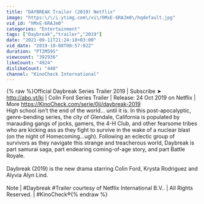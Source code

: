 ```yaml
---
title: "DAYBREAK Trailer (2019) Netflix"
image: "https:\/\/i.ytimg.com\/vi\/hMxE-6RAJm0\/hqdefault.jpg"
vid_id: "hMxE-6RAJm0"
categories: "Entertainment"
tags: ["Daybreak","trailer","2019"]
date: "2021-09-11T21:24:18+03:00"
vid_date: "2019-10-08T08:57:02Z"
duration: "PT2M59S"
viewcount: "392936"
likeCount: "4924"
dislikeCount: "448"
channel: "KinoCheck International"
---
```

{% raw %}Official Daybreak Series Trailer 2019 | Subscribe ➤ <a rel="nofollow" target="blank" href="http://abo.yt/ki">http://abo.yt/ki</a> | Colin Ford Series Trailer | Release: 24 Oct 2019 on Netflix | More <a rel="nofollow" target="blank" href="https://KinoCheck.com/serie/0jj/daybreak-2019">https://KinoCheck.com/serie/0jj/daybreak-2019</a><br />High school isn’t the end of the world… until it is. In this post-apocalyptic, genre-bending series, the city of Glendale, California is populated by marauding gangs of jocks, gamers, the 4-H Club, and other fearsome tribes who are kicking ass as they fight to survive in the wake of a nuclear blast (on the night of Homecoming…ugh). Following an eclectic group of survivors as they navigate this strange and treacherous world, Daybreak is part samurai saga, part endearing coming-of-age story, and part Battle Royale.<br /><br />Daybreak (2019) is the new drama starring Colin Ford, Krysta Rodriguez and Alyvia Alyn Lind.<br /><br />Note | #Daybreak #Trailer courtesy of Netflix International B.V.. | All Rights Reserved. | #KinoCheck®{% endraw %}
